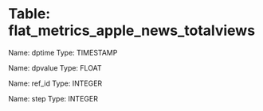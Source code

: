 Table: flat_metrics_apple_news_totalviews
=========================================

Name: dptime
Type: TIMESTAMP

Name: dpvalue
Type: FLOAT

Name: ref_id
Type: INTEGER

Name: step
Type: INTEGER


